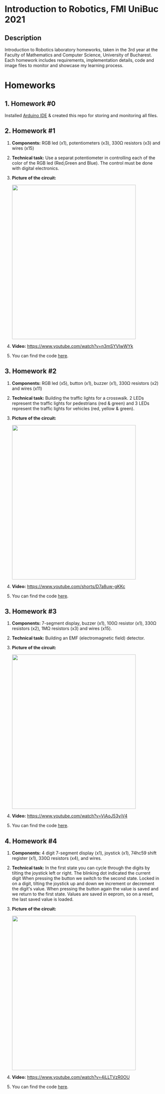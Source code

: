 # Introduction to Robotics, FMI UniBuc 2021

## Description

  Introduction to Robotics laboratory homeworks, taken in the 3rd year at the Faculty of Mathematics and Computer Science, University of Bucharest. Each homework includes requirements, implementation details, code and image files to monitor and showcase my learning process.

# Homeworks

## 1. Homework #0
  Installed [Arduino IDE](https://www.arduino.cc/en/software) & created this repo for storing and monitoring all files.

## 2. Homework #1

  1) **Components:** RGB led (x1), potentiometers (x3), 330Ω resistors (x3) and wires (x15)

  2) **Technical task:** Use a separat potentiometer in controlling each of the color of the RGB led (Red,Green and Blue). The control must be done with digital electronics.
  
  3) **Picture of the circuit:** 
  
      <img src="https://user-images.githubusercontent.com/61471997/138553789-233b42b2-70c2-454b-8a99-07e9f6b14e9b.jpg" data-canonical-src="https://user-images.githubusercontent.com/61471997/138553789-233b42b2-70c2-454b-8a99-07e9f6b14e9b.jpg" width="400" height="500" />

  4) **Video:** https://www.youtube.com/watch?v=n3mSYVlwWYk

  5) You can find the code [here](RGB_LED_3_potentiometers.ino).

## 3. Homework #2

  1) **Components:** RGB led (x5), button (x1), buzzer (x1), 330Ω resistors (x2) and wires (x11)

  2) **Technical task:** Building the traffic lights for a crosswalk. 2 LEDs represent the traffic lights for pedestrians (red & green) and 3 LEDs represent the traffic lights for vehicles (red, yellow & green).

  3) **Picture of the circuit:**
  
      <img src="https://user-images.githubusercontent.com/61471997/139835966-d7bad546-0751-4ee3-95e9-bb27711fa9a9.jpeg" data-canonical-src="https://user-images.githubusercontent.com/61471997/139835966-d7bad546-0751-4ee3-95e9-bb27711fa9a9.jpeg" width="400" height="500" />
      
  4) **Video:** https://www.youtube.com/shorts/D7a8uw-gKKc

  5) You can find the code [here](traffic_light.ino).

## 3. Homework #3

  1) **Components:** 7-segment display, buzzer (x1), 100Ω resistor (x1), 330Ω resistors (x2), 1MΩ resistors (x3) and wires (x15).

  2) **Technical task:** Building an EMF (electromagnetic field) detector.

  3) **Picture of the circuit:**

      <img src="https://user-images.githubusercontent.com/61471997/140937758-0d30a945-d546-43b9-8c55-0ed8b4ec7ca0.jpg" data-canonical-src="https://user-images.githubusercontent.com/61471997/140937758-0d30a945-d546-43b9-8c55-0ed8b4ec7ca0.jpg" width="400" height="500" />
      
  4) **Video:** https://www.youtube.com/watch?v=VjAoJ53yiV4

  5) You can find the code [here](EMF_detector.ino).

## 4. Homework #4

  1) **Components:** 4 digit 7-segment display (x1), joystick (x1),  74hc59 shift register  (x1), 330Ω resistors (x4), and wires.

  2) **Technical task:** In the first state you can cycle through the digits by tilting the joystick left or right. The blinking dot indicated the current digit
When pressing the button we switch to the second state. Locked in on a digit, tilting the joystick up and down we increment or decrement the digit's value. When pressing the button again the value is saved and we return to the first state.
Values are saved in eeprom, so on a reset, the last saved value is loaded.

  3) **Picture of the circuit:**

      <img src="https://user-images.githubusercontent.com/61471997/141974246-e6c5721b-bbc5-41a0-92dc-92a3203fcf36.jpg" data-canonical-src="https://user-images.githubusercontent.com/61471997/141974246-e6c5721b-bbc5-41a0-92dc-92a3203fcf36.jpg" width="400" height="500" />
      
  4) **Video:** https://www.youtube.com/watch?v=4iLLTVzR0OU

  5) You can find the code [here](Four_Digits_Digital_Switcher.ino).
